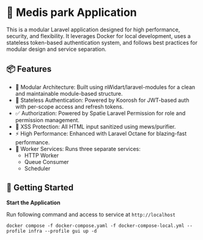 # 🚀 Medis park Application

This is a modular Laravel application designed for high performance, security, and flexibility. It leverages Docker for local development, uses a stateless token-based authentication system, and follows best practices for modular design and service separation.

## 📦 Features

- 🧱 Modular Architecture: Built using nWidart/laravel-modules for a clean and maintainable module-based structure.
- 🔐 Stateless Authentication: Powered by Koorosh for JWT-based auth with per-scope access and refresh tokens.
- ✅ Authorization: Powered by Spatie Laravel Permission for role and permission management.
- 🧼 XSS Protection: All HTML input sanitized using mews/purifier.
- ⚡ High Performance: Enhanced with Laravel Octane for blazing-fast performance.
- 🧵 Worker Services: Runs three separate services:
  - HTTP Worker
  - Queue Consumer
  - Scheduler

## 🐳 Getting Started

**Start the Application**

Run following command and access to service at `http://localhost`

```
docker compose -f docker-compose.yaml -f docker-compose-local.yml --profile infra --profile gui up -d
```
